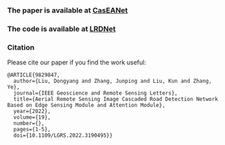### The paper is available at [CasEANet](https://ieeexplore.ieee.org/document/9829847)

### The code is available at [LRDNet](https://github.com/dyl96/LRDNet)

### Citation

Please cite our paper if you find the work useful:

    @ARTICLE{9829847,
      author={Liu, Dongyang and Zhang, Junping and Liu, Kun and Zhang, Ye},
      journal={IEEE Geoscience and Remote Sensing Letters}, 
      title={Aerial Remote Sensing Image Cascaded Road Detection Network Based on Edge Sensing Module and Attention Module}, 
      year={2022},
      volume={19},
      number={},
      pages={1-5},
      doi={10.1109/LGRS.2022.3190495}}
